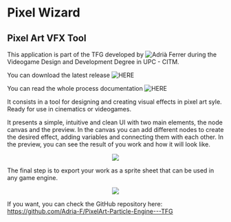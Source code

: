 # Pixel Wizard
## Pixel Art VFX Tool

This application is part of the TFG developed by ![Adrià Ferrer](https://github.com/Adria-F) during the Videogame Design and Development Degree in UPC - CITM.

You can download the latest release ![HERE](https://github.com/Adria-F/PixelArt-Particle-Engine---TFG/releases/latest)

You can read the whole process documentation ![HERE](https://drive.google.com/file/d/1s1XRhtV9ijxEpVRNXkStbyp7R39amLG3/view)

It consists in a tool for designing and creating visual effects in pixel art syle. Ready for use in cinematics or videogames.

It presents a simple, intuitive and clean UI with two main elements, the node canvas and the preview.
In the canvas you can add different nodes to create the desired effect, adding variables and connecting them with each other.
In the preview, you can see the result of you work and how it will look like.

<p align="center">
<img src="https://drive.google.com/uc?id=1Fj-yooEn3BihUyY-WjkldJUbreeZ-mJ-">
</p>

The final step is to export your work as a sprite sheet that can be used in any game engine.

<p align="center">
<img src="https://drive.google.com/uc?id=1NvaEZl2KoDEm7aDVjtk95y00lnKRgdsp">
</p>

If you want, you can check the GitHub repository here:
https://github.com/Adria-F/PixelArt-Particle-Engine---TFG
